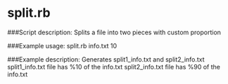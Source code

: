 split.rb
========

###Script description:
	Splits a file into two pieces with custom proportion

###Example usage:
    split.rb info.txt 10

###Example description:
	Generates split1_info.txt and split2_info.txt
	split1_info.txt file has %10 of the info.txt
    split2_info.txt file has %90 of the info.txt

